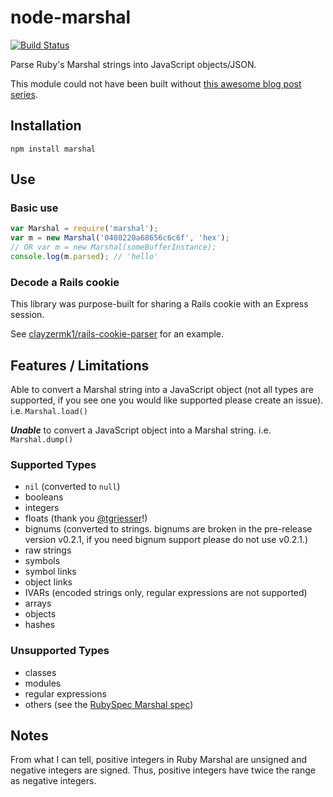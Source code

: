 # node-marshal
[![Build Status](https://travis-ci.org/clayzermk1/node-marshal.svg)](https://travis-ci.org/clayzermk1/node-marshal)

Parse Ruby's Marshal strings into JavaScript objects/JSON.

This module could not have been built without [this awesome blog post series](http://jakegoulding.com/blog/2013/01/15/a-little-dip-into-rubys-marshal-format/).

## Installation

`npm install marshal`

## Use

### Basic use

```javascript
var Marshal = require('marshal');
var m = new Marshal('0408220a68656c6c6f', 'hex');
// OR var m = new Marshal(someBufferInstance);
console.log(m.parsed); // 'hello'
```

### Decode a Rails cookie

This library was purpose-built for sharing a Rails cookie with an Express session.

See [clayzermk1/rails-cookie-parser](https://github.com/clayzermk1/rails-cookie-parser) for an example.

## Features / Limitations

Able to convert a Marshal string into a JavaScript object (not all types are supported, if you see one you would like supported please create an issue). i.e. `Marshal.load()`

_**Unable**_ to convert a JavaScript object into a Marshal string. i.e. `Marshal.dump()`

### Supported Types

 * `nil` (converted to `null`)
 * booleans
 * integers
 * floats (thank you [\@tgriesser](https://github.com/tgriesser)!)
 * bignums (converted to strings. bignums are broken in the pre-release version v0.2.1, if you need bignum support please do not use v0.2.1.)
 * raw strings
 * symbols
 * symbol links
 * object links
 * IVARs (encoded strings only, regular expressions are not supported)
 * arrays
 * objects
 * hashes

### Unsupported Types

 * classes
 * modules
 * regular expressions
 * others (see the [RubySpec Marshal spec](https://github.com/ruby/spec/tree/master/core/marshal))

## Notes

From what I can tell, positive integers in Ruby Marshal are unsigned and negative integers are signed.
Thus, positive integers have twice the range as negative integers.
